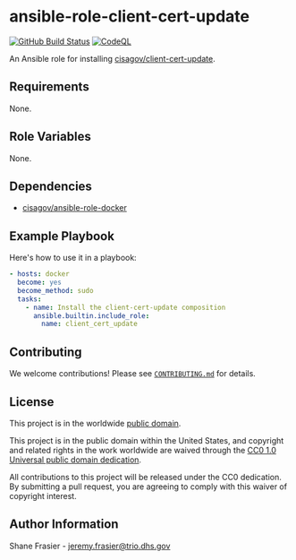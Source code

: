# ansible-role-client-cert-update #

[![GitHub Build Status](https://github.com/cisagov/ansible-role-client-cert-update/workflows/build/badge.svg)](https://github.com/cisagov/ansible-role-client-cert-update/actions)
[![CodeQL](https://github.com/cisagov/ansible-role-client-cert-update/workflows/CodeQL/badge.svg)](https://github.com/cisagov/ansible-role-client-cert-update/actions/workflows/codeql-analysis.yml)

An Ansible role for installing
[cisagov/client-cert-update](https://github.com/cisagov/client-cert-update).

## Requirements ##

None.

## Role Variables ##

None.

<!--
| Variable | Description | Default | Required |
|----------|-------------|---------|----------|
| optional_variable | Describe its purpose. | `default_value` | No |
| required_variable | Describe its purpose. | n/a | Yes |
-->

## Dependencies ##

- [cisagov/ansible-role-docker](https://github.com/cisagov/ansible-role-docker)

## Example Playbook ##

Here's how to use it in a playbook:

```yaml
- hosts: docker
  become: yes
  become_method: sudo
  tasks:
    - name: Install the client-cert-update composition
      ansible.builtin.include_role:
        name: client_cert_update
```

## Contributing ##

We welcome contributions!  Please see [`CONTRIBUTING.md`](CONTRIBUTING.md) for
details.

## License ##

This project is in the worldwide [public domain](LICENSE).

This project is in the public domain within the United States, and
copyright and related rights in the work worldwide are waived through
the [CC0 1.0 Universal public domain
dedication](https://creativecommons.org/publicdomain/zero/1.0/).

All contributions to this project will be released under the CC0
dedication. By submitting a pull request, you are agreeing to comply
with this waiver of copyright interest.

## Author Information ##

Shane Frasier - <jeremy.frasier@trio.dhs.gov>
